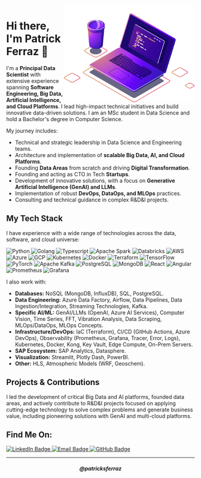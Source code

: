 <img src="https://raw.githubusercontent.com/patricksferraz/patricksferraz/master/img/ci.png" min-width="350px" max-width="350px" width="350px" align="right" alt="Computer">

# Hi there, I'm Patrick Ferraz 👋

I'm a **Principal Data Scientist** with extensive experience spanning **Software Engineering, Big Data, Artificial Intelligence, and Cloud Platforms**. I lead high-impact technical initiatives and build innovative data-driven solutions. I am an MSc student in Data Science and hold a Bachelor's degree in Computer Science.

My journey includes:

* Technical and strategic leadership in Data Science and Engineering teams.
* Architecture and implementation of **scalable Big Data, AI, and Cloud Platforms**.
* Founding **Data Areas** from scratch and driving **Digital Transformation**.
* Founding and acting as CTO in Tech **Startups**.
* Development of innovative solutions, with a focus on **Generative Artificial Intelligence (GenAI) and LLMs**.
* Implementation of robust **DevOps, DataOps, and MLOps** practices.
* Consulting and technical guidance in complex R&D&I projects.

## My Tech Stack

I have experience with a wide range of technologies across the data, software, and cloud universe:

![Python](https://img.shields.io/badge/Python-3776AB?style=flat-square&logo=python&logoColor=white)
![Golang](https://img.shields.io/badge/Go-00ADD4?style=flat-square&logo=go&logoColor=white)
![Typescript](https://img.shields.io/badge/TypeScript-3178C6?style=flat-square&logo=typescript&logoColor=white)
![Apache Spark](https://img.shields.io/badge/Spark-E25A1C?style=flat-square&logo=apachespark&logoColor=white)
![Databricks](https://img.shields.io/badge/Databricks-FF6F00?style=flat-square&logo=databricks&logoColor=white)
![AWS](https://img.shields.io/badge/AWS-232F3E?style=flat-square&logo=amazonwebservices&logoColor=white)
![Azure](https://img.shields.io/badge/Azure-0078D4?style=flat-square&logo=microsoftazure&logoColor=white)
![GCP](https://img.shields.io/badge/GCP-4285F4?style=flat-square&logo=googlecloud&logoColor=white)
![Kubernetes](https://img.shields.io/badge/Kubernetes-326CE5?style=flat-square&logo=kubernetes&logoColor=white)
![Docker](https://img.shields.io/badge/Docker-2496ED?style=flat-square&logo=docker&logoColor=white)
![Terraform](https://img.shields.io/badge/Terraform-7B42BC?style=flat-square&logo=terraform&logoColor=white)
![TensorFlow](https://img.shields.io/badge/TensorFlow-FF6F00?style=flat-square&logo=tensorflow&logoColor=white)
![PyTorch](https://img.shields.io/badge/PyTorch-EE4C2C?style=flat-square&logo=pytorch&logoColor=white)
![Apache Kafka](https://img.shields.io/badge/Kafka-231F20?style=flat-square&logo=apachekafka&logoColor=white)
![PostgreSQL](https://img.shields.io/badge/PostgreSQL-4169E1?style=flat-square&logo=postgresql&logoColor=white)
![MongoDB](https://img.shields.io/badge/MongoDB-47A248?style=flat-square&logo=mongodb&logoColor=white)
![React](https://img.shields.io/badge/React-61DAFB?style=flat-square&logo=react&logoColor=white)
![Angular](https://img.shields.io/badge/Angular-DD0031?style=flat-square&logo=angular&logoColor=white)
![Prometheus](https://img.shields.io/badge/Prometheus-E6522C?style=flat-square&logo=prometheus&logoColor=white)
![Grafana](https://img.shields.io/badge/Grafana-F46800?style=flat-square&logo=grafana&logoColor=white)

I also work with:
* **Databases:** NoSQL (MongoDB, InfluxDB), SQL, PostgreSQL.
* **Data Engineering:** Azure Data Factory, Airflow, Data Pipelines, Data Ingestion/Integration, Streaming Technologies, Kafka.
* **Specific AI/ML:** GenAI/LLMs (OpenAI, Azure AI Services), Computer Vision, Time Series, FFT, Vibration Analysis, Data Scraping, MLOps/DataOps, MLOps Concepts.
* **Infrastructure/DevOps:** IaC (Terraform), CI/CD (GitHub Actions, Azure DevOps), Observability (Prometheus, Grafana, Tracer, Error, Logs), Kubernetes, Docker, Kong, Key Vault, Edge Compute, On-Prem Servers.
* **SAP Ecosystem:** SAP Analytics, Datasphere.
* **Visualization:** Streamlit, Plotly Dash, PowerBI.
* **Other:** HLS, Atmospheric Models (WRF, Geoschem).

## Projects & Contributions

I led the development of critical Big Data and AI platforms, founded data areas, and actively contribute to R&D&I projects focused on applying cutting-edge technology to solve complex problems and generate business value, including pioneering solutions with GenAI and multi-cloud platforms.

## Find Me On:

<p align="left">
  <a href="https://www.linkedin.com/in/patricksferraz/">
    <img src="https://img.shields.io/badge/LinkedIn-0A66C2?style=for-the-badge&logo=linkedin&logoColor=white" alt="LinkedIn Badge"/>
  </a>
  <a href="mailto:patrick.ferraz@coding4u.tech">
    <img src="https://img.shields.io/badge/Email-D14836?style=for-the-badge&logo=gmail&logoColor=white" alt="Email Badge"/>
  </a>
  <a href="https://github.com/patricksferraz">
    <img src="https://img.shields.io/badge/GitHub-181717?style=for-the-badge&logo=github&logoColor=white" alt="GitHub Badge"/>
  </a>
  </p>

---

<h5 align="center">@patricksferraz</h5>
